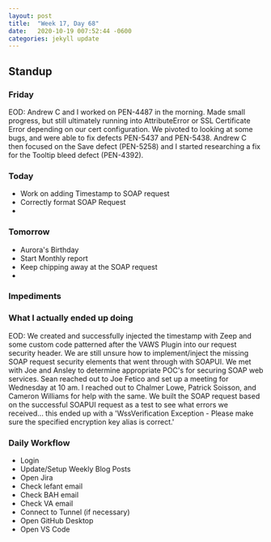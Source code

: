 ```yaml
---
layout: post
title:  "Week 17, Day 68"
date:   2020-10-19 007:52:44 -0600
categories: jekyll update
---
```


## Standup
  
### Friday
EOD: Andrew C and I worked on PEN-4487 in the morning. Made small progress, but still ultimately running into AttributeError or SSL Certificate Error depending on our cert configuration. We pivoted to looking at some bugs, and were able to fix defects PEN-5437 and PEN-5438. Andrew C then focused on the Save defect (PEN-5258) and I started researching a fix for the Tooltip bleed defect (PEN-4392).

### Today
* Work on adding Timestamp to SOAP request
* Correctly format SOAP Request
* 

### Tomorrow
 * Aurora's Birthday
 * Start Monthly report
 * Keep chipping away at the SOAP request
* 
### Impediments

### What I actually ended up doing
EOD: We created and successfully injected the timestamp with Zeep and some custom code patterned after the VAWS Plugin into our request security header. We are still unsure how to implement/inject the missing SOAP request security elements that went through with SOAPUI. We met with Joe and Ansley to determine appropriate POC's for securing SOAP web services. Sean reached out to Joe Fetico and set up a meeting for Wednesday at 10 am. I reached out to Chalmer Lowe, Patrick Soisson, and Cameron Williams for help with the same. We built the SOAP request based on the successful SOAPUI request as a test to see what errors we received... this ended up with a 'WssVerification Exception - Please make sure the specified encryption key alias is correct.' 


### Daily Workflow
* Login
* Update/Setup Weekly Blog Posts
* Open Jira
* Check lefant email
* Check BAH email
* Check VA email
* Connect to Tunnel (if necessary)
* Open GitHub Desktop
* Open VS Code

